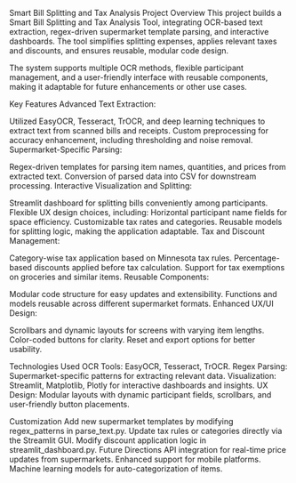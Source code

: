 Smart Bill Splitting and Tax Analysis Project
Overview
This project builds a Smart Bill Splitting and Tax Analysis Tool, integrating OCR-based text extraction, regex-driven supermarket template parsing, and interactive dashboards. The tool simplifies splitting expenses, applies relevant taxes and discounts, and ensures reusable, modular code design.

The system supports multiple OCR methods, flexible participant management, and a user-friendly interface with reusable components, making it adaptable for future enhancements or other use cases.

Key Features
Advanced Text Extraction:

Utilized EasyOCR, Tesseract, TrOCR, and deep learning techniques to extract text from scanned bills and receipts.
Custom preprocessing for accuracy enhancement, including thresholding and noise removal.
Supermarket-Specific Parsing:

Regex-driven templates for parsing item names, quantities, and prices from extracted text.
Conversion of parsed data into CSV for downstream processing.
Interactive Visualization and Splitting:

Streamlit dashboard for splitting bills conveniently among participants.
Flexible UX design choices, including:
Horizontal participant name fields for space efficiency.
Customizable tax rates and categories.
Reusable models for splitting logic, making the application adaptable.
Tax and Discount Management:

Category-wise tax application based on Minnesota tax rules.
Percentage-based discounts applied before tax calculation.
Support for tax exemptions on groceries and similar items.
Reusable Components:

Modular code structure for easy updates and extensibility.
Functions and models reusable across different supermarket formats.
Enhanced UX/UI Design:

Scrollbars and dynamic layouts for screens with varying item lengths.
Color-coded buttons for clarity.
Reset and export options for better usability.

Technologies Used
OCR Tools: EasyOCR, Tesseract, TrOCR.
Regex Parsing: Supermarket-specific patterns for extracting relevant data.
Visualization: Streamlit, Matplotlib, Plotly for interactive dashboards and insights.
UX Design: Modular layouts with dynamic participant fields, scrollbars, and user-friendly button placements.

Customization
Add new supermarket templates by modifying regex_patterns in parse_text.py.
Update tax rules or categories directly via the Streamlit GUI.
Modify discount application logic in streamlit_dashboard.py.
Future Directions
API integration for real-time price updates from supermarkets.
Enhanced support for mobile platforms.
Machine learning models for auto-categorization of items.
